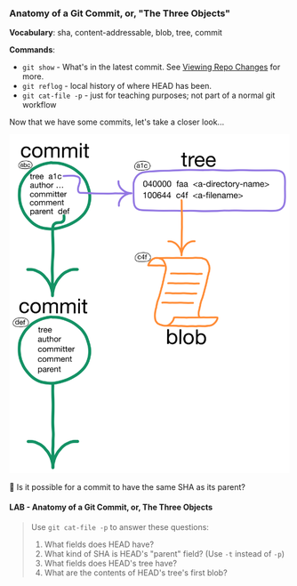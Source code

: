 ### Anatomy of a Git Commit, or, "The Three Objects"

**Vocabulary**: sha, content-addressable, blob, tree, commit

**Commands**:
- `git show` - What's in the latest commit.  See [Viewing Repo Changes](./viewing-changes.md) for more.
- `git reflog` - local history of where HEAD has been.
- `git cat-file -p` - just for teaching purposes; not part of a normal git workflow

Now that we have some commits, let's take a closer look...

![](../images/commit-diagram.png)

🤔 Is it possible for a commit to have the same SHA as its parent?

#### LAB - Anatomy of a Git Commit, or, The Three Objects
> Use `git cat-file -p` to answer these questions:
> 1. What fields does HEAD have?
> 1. What kind of SHA is HEAD's "parent" field? (Use `-t` instead of `-p`)
> 1. What fields does HEAD's tree have?
> 1. What are the contents of HEAD's tree's first blob?


